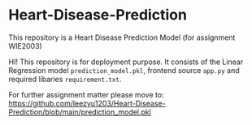 # Heart-Disease-Prediction
This repository is a Heart Disease Prediction Model (for assignment WIE2003)


HI! This repository is for deployment purpose. It consists of the Linear Regression model `prediction_model.pkl`, frontend source `app.py` and required libaries `requirement.txt`.

For further assignment matter please move to: https://github.com/leezyu1203/Heart-Disease-Prediction/blob/main/prediction_model.pkl
